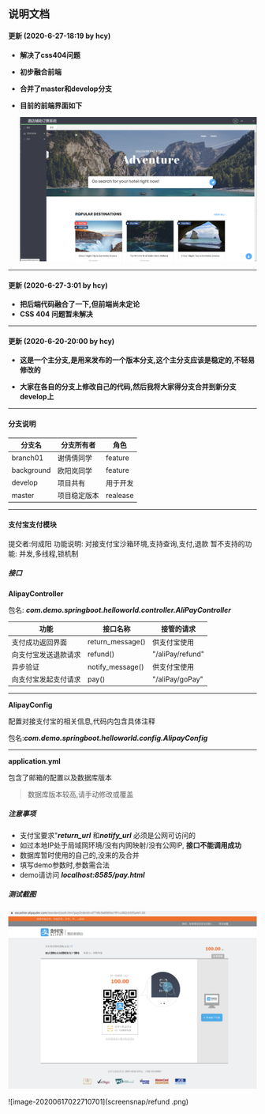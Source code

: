 ## 说明文档

#### 更新 (2020-6-27-18:19 by hcy)

- **解决了css404问题**

- **初步融合前端**

- **合并了master和develop分支**

- **目前的前端界面如下**

  ![image-20200627182321846](screensnap/image-20200627182321846.png)
--------------------------

#### 更新 (2020-6-27-3:01 by hcy)

- **把后端代码融合了一下,但前端尚未定论**
- **CSS 404 问题暂未解决**
------------------------------

#### 更新  (2020-6-20-20:00 by hcy)

- **这是一个主分支,是用来发布的一个版本分支,这个主分支应该是稳定的,不轻易修改的**

- **大家在各自的分支上修改自己的代码,然后我将大家得分支合并到新分支develop上**

------------------------------------------

#### 分支说明

| 分支名     | 分支所有者   | 角色     |
| ---------- | ------------ | -------- |
| branch01   | 谢倩倩同学   | feature  |
| background | 欧阳岚同学   | feature  |
| develop    | 项目共有     | 用于开发 |
| master     | 项目稳定版本 | realease |





-----------------------------------------
#### 支付宝支付模块
提交者:何成阳
功能说明: 对接支付宝沙箱环境,支持查询,支付,退款
暂不支持的功能: 并发,多线程,锁机制

##### 接口

**AlipayController**

包名: ***com.demo.springboot.helloworld.controller.AliPayController***

| 功能                 | 接口名称         | 接管的请求       |
| -------------------- | ---------------- | ---------------- |
| 支付成功返回界面     | return_message() | 供支付宝使用     |
| 向支付宝发送退款请求 | refund()         | "/aliPay/refund" |
| 异步验证             | notify_message() | 供支付宝使用     |
| 向支付宝发起支付请求 | pay()            | "/aliPay/goPay"  |

------------------------

**AlipayConfig**

配置对接支付宝的相关信息,代码内包含具体注释

包名:***com.demo.springboot.helloworld.config.AlipayConfig***

---------------------

**application.yml**

包含了邮箱的配置以及数据库版本

> 数据库版本较高,请手动修改或覆盖



##### 注意事项

- 支付宝要求"***return_url***  和***notify_url*** 必须是公网可访问的
- 如过本地IP处于局域网环境/没有内网映射/没有公网IP, **接口不能调用成功**
- 数据库暂时使用的自己的,没来的及合并
- 填写demo参数时,参数需合法
- demo请访问 ***localhost:8585/pay.html***



##### 测试截图

![image-20200617022605591](screensnap/pay.png)

![image-20200617022710701](screensnap/refund .png)
